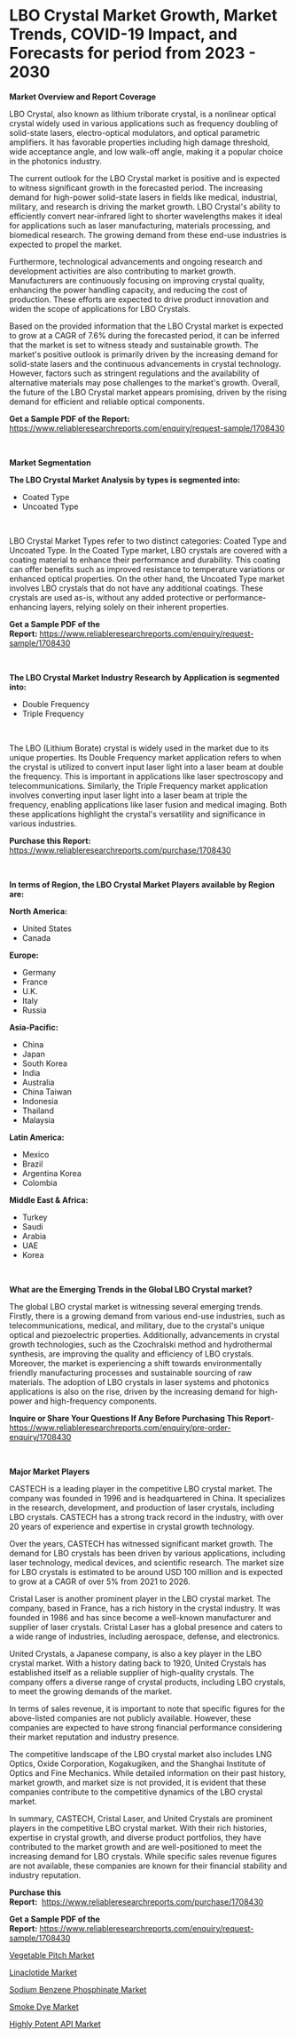 <p><h1>LBO Crystal Market Growth, Market Trends, COVID-19 Impact, and Forecasts for period from 2023 - 2030</h1></p><p><strong>Market Overview and Report Coverage</strong></p>
<p><p>LBO Crystal, also known as lithium triborate crystal, is a nonlinear optical crystal widely used in various applications such as frequency doubling of solid-state lasers, electro-optical modulators, and optical parametric amplifiers. It has favorable properties including high damage threshold, wide acceptance angle, and low walk-off angle, making it a popular choice in the photonics industry.</p><p>The current outlook for the LBO Crystal market is positive and is expected to witness significant growth in the forecasted period. The increasing demand for high-power solid-state lasers in fields like medical, industrial, military, and research is driving the market growth. LBO Crystal's ability to efficiently convert near-infrared light to shorter wavelengths makes it ideal for applications such as laser manufacturing, materials processing, and biomedical research. The growing demand from these end-use industries is expected to propel the market.</p><p>Furthermore, technological advancements and ongoing research and development activities are also contributing to market growth. Manufacturers are continuously focusing on improving crystal quality, enhancing the power handling capacity, and reducing the cost of production. These efforts are expected to drive product innovation and widen the scope of applications for LBO Crystals.</p><p>Based on the provided information that the LBO Crystal market is expected to grow at a CAGR of 7.6% during the forecasted period, it can be inferred that the market is set to witness steady and sustainable growth. The market's positive outlook is primarily driven by the increasing demand for solid-state lasers and the continuous advancements in crystal technology. However, factors such as stringent regulations and the availability of alternative materials may pose challenges to the market's growth. Overall, the future of the LBO Crystal market appears promising, driven by the rising demand for efficient and reliable optical components.</p></p>
<p><strong>Get a Sample PDF of the Report:</strong> <a href="https://www.reliableresearchreports.com/enquiry/request-sample/1708430">https://www.reliableresearchreports.com/enquiry/request-sample/1708430</a></p>
<p>&nbsp;</p>
<p><strong>Market Segmentation</strong></p>
<p><strong>The LBO Crystal Market Analysis by types is segmented into:</strong></p>
<p><ul><li>Coated Type</li><li>Uncoated Type</li></ul></p>
<p>&nbsp;</p>
<p><p>LBO Crystal Market Types refer to two distinct categories: Coated Type and Uncoated Type. In the Coated Type market, LBO crystals are covered with a coating material to enhance their performance and durability. This coating can offer benefits such as improved resistance to temperature variations or enhanced optical properties. On the other hand, the Uncoated Type market involves LBO crystals that do not have any additional coatings. These crystals are used as-is, without any added protective or performance-enhancing layers, relying solely on their inherent properties.</p></p>
<p><strong>Get a Sample PDF of the Report:</strong>&nbsp;<a href="https://www.reliableresearchreports.com/enquiry/request-sample/1708430">https://www.reliableresearchreports.com/enquiry/request-sample/1708430</a></p>
<p>&nbsp;</p>
<p><strong>The LBO Crystal Market Industry Research by Application is segmented into:</strong></p>
<p><ul><li>Double Frequency</li><li>Triple Frequency</li></ul></p>
<p>&nbsp;</p>
<p><p>The LBO (Lithium Borate) crystal is widely used in the market due to its unique properties. Its Double Frequency market application refers to when the crystal is utilized to convert input laser light into a laser beam at double the frequency. This is important in applications like laser spectroscopy and telecommunications. Similarly, the Triple Frequency market application involves converting input laser light into a laser beam at triple the frequency, enabling applications like laser fusion and medical imaging. Both these applications highlight the crystal's versatility and significance in various industries.</p></p>
<p><strong>Purchase this Report:</strong>&nbsp; <a href="https://www.reliableresearchreports.com/purchase/1708430">https://www.reliableresearchreports.com/purchase/1708430</a></p>
<p>&nbsp;</p>
<p><strong>In terms of Region, the LBO Crystal Market Players available by Region are:</strong></p>
<p>
    <p> <strong> North America: </strong>
        <ul>
            <li>United States</li>
            <li>Canada</li>
        </ul>
        </p> 
    <p> <strong> Europe: </strong>
        <ul>
            <li>Germany</li>
            <li>France</li>
            <li>U.K.</li>
            <li>Italy</li>
            <li>Russia</li>
        </ul>
        </p> 
    <p> <strong> Asia-Pacific: </strong>
        <ul>
            <li>China</li>
            <li>Japan</li>
            <li>South Korea</li>
            <li>India</li>
            <li>Australia</li>
            <li>China Taiwan</li>
            <li>Indonesia</li>
            <li>Thailand</li>
            <li>Malaysia</li>
        </ul>
        </p> 
    <p> <strong> Latin America: </strong>
        <ul>
            <li>Mexico</li>
            <li>Brazil</li>
            <li>Argentina Korea</li>
            <li>Colombia</li>
        </ul>
        </p> 
    <p> <strong> Middle East & Africa: </strong>
        <ul>
            <li>Turkey</li>
            <li>Saudi</li>
            <li>Arabia</li>
            <li>UAE</li>
            <li>Korea</li>
        </ul>
    </p>
    </p>
<p>&nbsp;</p>
<p><strong>What are the Emerging Trends in the Global LBO Crystal market?</strong></p>
<p><p>The global LBO crystal market is witnessing several emerging trends. Firstly, there is a growing demand from various end-use industries, such as telecommunications, medical, and military, due to the crystal's unique optical and piezoelectric properties. Additionally, advancements in crystal growth technologies, such as the Czochralski method and hydrothermal synthesis, are improving the quality and efficiency of LBO crystals. Moreover, the market is experiencing a shift towards environmentally friendly manufacturing processes and sustainable sourcing of raw materials. The adoption of LBO crystals in laser systems and photonics applications is also on the rise, driven by the increasing demand for high-power and high-frequency components.</p></p>
<p><strong>Inquire or Share Your Questions If Any Before Purchasing This Report</strong>- <a href="https://www.reliableresearchreports.com/enquiry/pre-order-enquiry/1708430">https://www.reliableresearchreports.com/enquiry/pre-order-enquiry/1708430</a></p>
<p>&nbsp;</p>
<p><strong>Major Market Players</strong></p>
<p><p>CASTECH is a leading player in the competitive LBO crystal market. The company was founded in 1996 and is headquartered in China. It specializes in the research, development, and production of laser crystals, including LBO crystals. CASTECH has a strong track record in the industry, with over 20 years of experience and expertise in crystal growth technology.</p><p>Over the years, CASTECH has witnessed significant market growth. The demand for LBO crystals has been driven by various applications, including laser technology, medical devices, and scientific research. The market size for LBO crystals is estimated to be around USD 100 million and is expected to grow at a CAGR of over 5% from 2021 to 2026.</p><p>Cristal Laser is another prominent player in the LBO crystal market. The company, based in France, has a rich history in the crystal industry. It was founded in 1986 and has since become a well-known manufacturer and supplier of laser crystals. Cristal Laser has a global presence and caters to a wide range of industries, including aerospace, defense, and electronics.</p><p>United Crystals, a Japanese company, is also a key player in the LBO crystal market. With a history dating back to 1920, United Crystals has established itself as a reliable supplier of high-quality crystals. The company offers a diverse range of crystal products, including LBO crystals, to meet the growing demands of the market.</p><p>In terms of sales revenue, it is important to note that specific figures for the above-listed companies are not publicly available. However, these companies are expected to have strong financial performance considering their market reputation and industry presence.</p><p>The competitive landscape of the LBO crystal market also includes LNG Optics, Oxide Corporation, Kogakugiken, and the Shanghai Institute of Optics and Fine Mechanics. While detailed information on their past history, market growth, and market size is not provided, it is evident that these companies contribute to the competitive dynamics of the LBO crystal market.</p><p>In summary, CASTECH, Cristal Laser, and United Crystals are prominent players in the competitive LBO crystal market. With their rich histories, expertise in crystal growth, and diverse product portfolios, they have contributed to the market growth and are well-positioned to meet the increasing demand for LBO crystals. While specific sales revenue figures are not available, these companies are known for their financial stability and industry reputation.</p></p>
<p><strong>Purchase this Report:</strong>&nbsp;&nbsp;<a href="https://www.reliableresearchreports.com/purchase/1708430">https://www.reliableresearchreports.com/purchase/1708430</a></p>
<p></p>
<p><strong>Get a Sample PDF of the Report:</strong>&nbsp;<a href="https://www.reliableresearchreports.com/enquiry/request-sample/1708430">https://www.reliableresearchreports.com/enquiry/request-sample/1708430</a></p>
<p><p><a href="https://github.com/deliacustodio40/Market-Research-Report-List-1/blob/main/vegetable-pitch-market.md">Vegetable Pitch Market</a></p><p><a href="https://github.com/dzharov81/Market-Research-Report-List-1/blob/main/linaclotide-market.md">Linaclotide Market</a></p><p><a href="https://github.com/ambrozg/Market-Research-Report-List-1/blob/main/sodium-benzene-phosphinate-market.md">Sodium Benzene Phosphinate Market</a></p><p><a href="https://github.com/maliyahmorrow6654/Market-Research-Report-List-1/blob/main/smoke-dye-market.md">Smoke Dye Market</a></p><p><a href="https://github.com/scarol104/Market-Research-Report-List-1/blob/main/highly-potent-api-market.md">Highly Potent API Market</a></p></p>